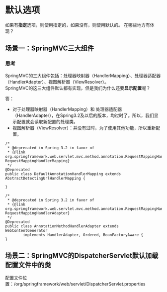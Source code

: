 # 默认选项
如果有**指定**选项，则使用指定的，如果没有，则使用默认的。
在哪些地方有体现？

## 场景一：SpringMVC三大组件
### 思考
SpringMVC的三大组件包括：处理器映射器（HandlerMapping）、处理器适配器（HandlerAdapter）、视图解析器（ViewResolver）。</br>
SpringMVC的这三大组件默认都有实现，但是我们为什么还要**显示配置**呢？

答：
- 对于处理器映射器（HandlerMapping）和 处理器适配器（HandlerAdapter），在Spring3.2及以后的版本，均过时了。所以，我们显示配置就会读取新配置的处理类。
- 视图解析器（ViewResolver）：并没有过时，为了使用其他功能，所以重新配置。
```
/*
 * @deprecated in Spring 3.2 in favor of
 * {@link org.springframework.web.servlet.mvc.method.annotation.RequestMappingHandlerMapping RequestMappingHandlerMapping}
 */
@Deprecated
public class DefaultAnnotationHandlerMapping extends AbstractDetectingUrlHandlerMapping {

}

```

```
/*
 * @deprecated in Spring 3.2 in favor of
 * {@link org.springframework.web.servlet.mvc.method.annotation.RequestMappingHandlerAdapter RequestMappingHandlerAdapter}
 */
@Deprecated
public class AnnotationMethodHandlerAdapter extends WebContentGenerator
		implements HandlerAdapter, Ordered, BeanFactoryAware {
}
```

## 场景二：SpringMVC的DispatcherServlet默认加载配置文件中的类


配置文件位置：/org/springframework/web/servlet/DispatcherServlet.properties